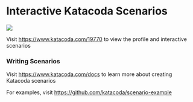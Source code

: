 # Interactive Katacoda Scenarios

[![](http://shields.katacoda.com/katacoda/19770/count.svg)](https://www.katacoda.com/19770 "Get your profile on Katacoda.com")

Visit https://www.katacoda.com/19770 to view the profile and interactive scenarios

### Writing Scenarios
Visit https://www.katacoda.com/docs to learn more about creating Katacoda scenarios

For examples, visit https://github.com/katacoda/scenario-example

